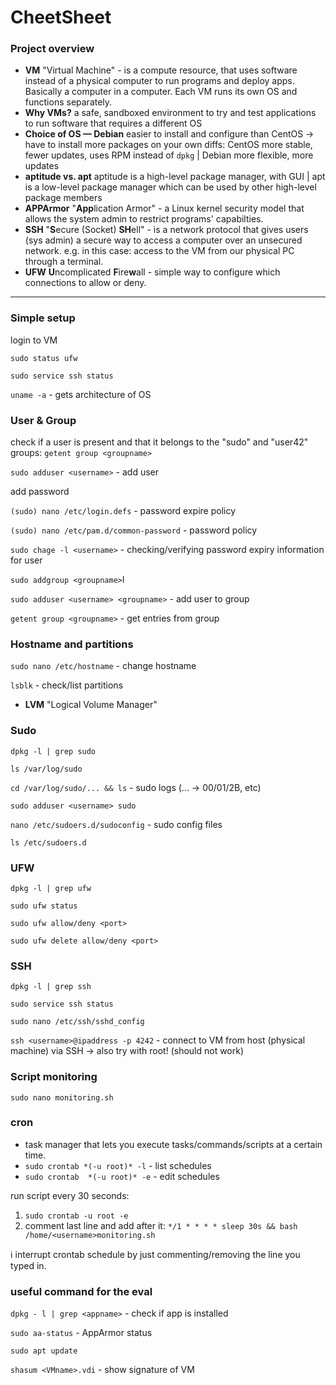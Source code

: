 # CheetSheet

### Project overview

- **VM**
"Virtual Machine" - is a compute resource, that uses software instead of a physical computer to run programs and deploy apps. Basically a computer in a computer. Each VM runs its own OS and functions separately.
- **Why VMs?**
a safe, sandboxed environment to try and test applications
to run software that requires a different OS
- **Choice of OS — Debian**
easier to install and configure than CentOS → have to install more packages on your own
diffs: CentOS more stable, fewer updates, uses RPM instead of `dpkg`  | Debian more flexible, more updates
- **aptitude vs. apt**
aptitude is a high-level package manager, with GUI | apt is a low-level package manager which can be used by other high-level package members
- **APPArmor**
"**App**lication Armor" - a Linux kernel security model that allows the system admin to restrict programs' capabilties.
- **SSH**
"**S**ecure (Socket) **SH**ell" - is a network protocol that gives users (sys admin) a secure way to access a computer over an unsecured network. e.g. in this case: access to the VM from our physical PC through a terminal.
- **UFW**
**U**ncomplicated **F**ire**w**all - simple way to configure which connections to allow or deny.

---

### Simple setup

login to VM

`sudo status ufw`

`sudo service ssh status`

`uname -a` - gets architecture of OS

### User & Group

check if a user is present and that it belongs to the "sudo" and "user42" groups: `getent group <groupname>`

`sudo adduser <username>` - add user

add password

`(sudo) nano /etc/login.defs` - password expire policy

`(sudo) nano /etc/pam.d/common-password` - password policy

`sudo chage -l <username>` - checking/verifying  password expiry information for user

`sudo addgroup <groupname>`l

`sudo adduser <username> <groupname>` - add user to group

`getent group <groupname>` - get entries from group

### Hostname and partitions

`sudo nano /etc/hostname` - change hostname

`lsblk` - check/list partitions

- **LVM**
"Logical Volume Manager"

### Sudo

`dpkg -l | grep sudo`

`ls /var/log/sudo` 

`cd /var/log/sudo/... && ls` - sudo logs (... → 00/01/2B, etc)

`sudo adduser <username> sudo`

`nano /etc/sudoers.d/sudoconfig` - sudo config files

`ls /etc/sudoers.d`

### UFW

`dpkg -l | grep ufw`

`sudo ufw status`

`sudo ufw allow/deny <port>`

`sudo ufw delete allow/deny <port>`

### SSH

`dpkg -l | grep ssh`

`sudo service ssh status`

`sudo nano /etc/ssh/sshd_config`

`ssh <username>@ipaddress -p 4242` - connect to VM from host (physical machine) via SSH → also try with root! (should not work)

### Script monitoring

`sudo nano monitoring.sh`

### cron

- task manager that lets you execute tasks/commands/scripts at a certain time.
- `sudo crontab *(-u root)* -l` - list schedules
- `sudo crontab  *(-u root)* -e` - edit schedules

run script every 30 seconds:

1. `sudo crontab -u root -e` 
2. comment last line and add after it: `*/1 * * * * sleep 30s && bash /home/<username>monitoring.sh`

<aside>
ℹ️ interrupt crontab schedule by just commenting/removing the line you typed in.

</aside>

### useful command for the eval

`dpkg - l | grep <appname>` - check if app is installed

`sudo aa-status` - AppArmor status

`sudo apt update`

`shasum <VMname>.vdi` - show signature of VM